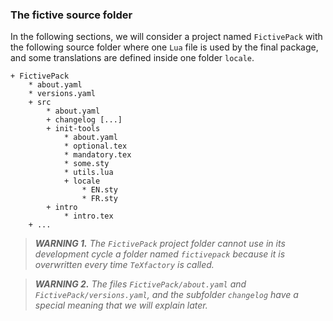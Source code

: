 ### The fictive source folder

In the following sections, we will consider a project named `FictivePack` with the following source folder where one `Lua` file is used by the final package, and some translations are defined inside one folder `locale`.

~~~
+ FictivePack
    * about.yaml
    * versions.yaml
    + src
        * about.yaml
        + changelog [...]
        + init-tools
            * about.yaml
            * optional.tex
            * mandatory.tex
            * some.sty
            * utils.lua
            + locale
                * EN.sty
                * FR.sty
        + intro
            * intro.tex
    + ...
~~~


> ***WARNING 1.*** *The `FictivePack` project folder cannot use in its development cycle a folder named `fictivepack` because it is overwritten every time `TeXfactory` is called.*


> ***WARNING 2.*** *The files `FictivePack/about.yaml` and `FictivePack/versions.yaml`, and the subfolder `changelog` have a special meaning that we will explain later.*
